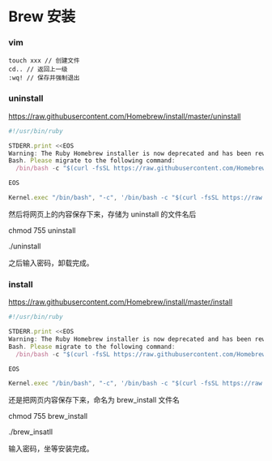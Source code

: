 # Brew 安装

### vim

```vim
touch xxx // 创建文件
cd.. // 返回上一级
:wq! // 保存并强制退出

```

### uninstall

https://raw.githubusercontent.com/Homebrew/install/master/uninstall

```JavaScript
#!/usr/bin/ruby

STDERR.print <<EOS
Warning: The Ruby Homebrew installer is now deprecated and has been rewritten in
Bash. Please migrate to the following command:
  /bin/bash -c "$(curl -fsSL https://raw.githubusercontent.com/Homebrew/install/master/install.sh)"

EOS

Kernel.exec "/bin/bash", "-c", '/bin/bash -c "$(curl -fsSL https://raw.githubusercontent.com/Homebrew/install/master/install.sh)"'
```

然后将网页上的内容保存下来，存储为 uninstall 的文件名后

chmod 755 uninstall

./uninstall

之后输入密码，卸载完成。

### install

https://raw.githubusercontent.com/Homebrew/install/master/install

```JavaScript
#!/usr/bin/ruby

STDERR.print <<EOS
Warning: The Ruby Homebrew installer is now deprecated and has been rewritten in
Bash. Please migrate to the following command:
  /bin/bash -c "$(curl -fsSL https://raw.githubusercontent.com/Homebrew/install/master/install.sh)"

EOS

Kernel.exec "/bin/bash", "-c", '/bin/bash -c "$(curl -fsSL https://raw.githubusercontent.com/Homebrew/install/master/install.sh)"'
```

还是把网页内容保存下来，命名为 brew_install 文件名

chmod 755 brew_install

./brew_insatll

输入密码，坐等安装完成。
